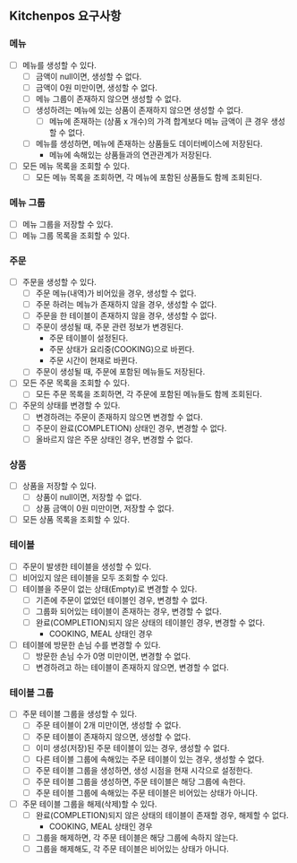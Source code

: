 ## Kitchenpos 요구사항

### 메뉴
- [ ] 메뉴를 생성할 수 있다.
  - [ ] 금액이 null이면, 생성할 수 없다.
  - [ ] 금액이 0원 미만이면, 생성할 수 없다.
  - [ ] 메뉴 그룹이 존재하지 않으면 생성할 수 없다.
  - [ ] 생성하려는 메뉴에 있는 상품이 존재하지 않으면 생성할 수 없다.
    - [ ] 메뉴에 존재하는 (상품 x 개수)의 가격 합계보다 메뉴 금액이 큰 경우 생성할 수 없다.
  - [ ] 메뉴를 생성하면, 메뉴에 존재하는 상품들도 데이터베이스에 저장된다.
    - 메뉴에 속해있는 상품들과의 연관관계가 저장된다.
- [ ] 모든 메뉴 목록을 조회할 수 있다.
  - [ ] 모든 메뉴 목록을 조회하면, 각 메뉴에 포함된 상품들도 함께 조회된다.

### 메뉴 그룹
- [ ] 메뉴 그룹을 저장할 수 있다.
- [ ] 메뉴 그룹 목록을 조회할 수 있다.

### 주문
- [ ] 주문을 생성할 수 있다.
  - [ ] 주문 메뉴(내역)가 비어있을 경우, 생성할 수 없다.
  - [ ] 주문 하려는 메뉴가 존재하지 않을 경우, 생성할 수 없다.
  - [ ] 주문을 한 테이블이 존재하지 않을 경우, 생성할 수 없다.
  - [ ] 주문이 생성될 때, 주문 관련 정보가 변경된다.
    - 주문 테이블이 설정된다. 
    - 주문 상태가 요리중(COOKING)으로 바뀐다.
    - 주문 시간이 현재로 바뀐다.
  - [ ] 주문이 생성될 때, 주문에 포함된 메뉴들도 저장된다.
- [ ] 모든 주문 목록을 조회할 수 있다.
  - [ ] 모든 주문 목록을 조회하면, 각 주문에 포함된 메뉴들도 함께 조회된다.
- [ ] 주문의 상태를 변경할 수 있다.
  - [ ] 변경하려는 주문이 존재하지 않으면 변경할 수 없다.
  - [ ] 주문이 완료(COMPLETION) 상태인 경우, 변경할 수 없다.
  - [ ] 올바르지 않은 주문 상태인 경우, 변경할 수 없다.

### 상품
- [ ] 상품을 저장할 수 있다.
  - [ ] 상품이 null이면, 저장할 수 없다.
  - [ ] 상품 금액이 0원 미만이면, 저장할 수 없다.
- [ ] 모든 상품 목록을 조회할 수 있다.

### 테이블
- [ ] 주문이 발생한 테이블을 생성할 수 있다.
- [ ] 비어있지 않은 테이블을 모두 조회할 수 있다.
- [ ] 테이블을 주문이 없는 상태(Empty)로 변경할 수 있다.
  - [ ] 기존에 주문이 없었던 테이블인 경우, 변경할 수 없다.
  - [ ] 그룹화 되어있는 테이블이 존재하는 경우, 변경할 수 없다.
  - [ ] 완료(COMPLETION)되지 않은 상태의 테이블인 경우, 변경할 수 없다.
    - COOKING, MEAL 상태인 경우
- [ ] 테이블에 방문한 손님 수를 변경할 수 있다.
  - [ ] 방문한 손님 수가 0명 미만이면, 변경할 수 없다.
  - [ ] 변경하려고 하는 테이블이 존재하지 않으면, 변경할 수 없다.

### 테이블 그룹
- [ ] 주문 테이블 그룹을 생성할 수 있다.
  - [ ] 주문 테이블이 2개 미만이면, 생성할 수 없다.
  - [ ] 주문 테이블이 존재하지 않으면, 생성할 수 없다.
  - [ ] 이미 생성(저장)된 주문 테이블이 있는 경우, 생성할 수 없다.
  - [ ] 다른 테이블 그룹에 속해있는 주문 테이블이 있는 경우, 생성할 수 없다.
  - [ ] 주문 테이블 그룹을 생성하면, 생성 시점을 현재 시각으로 설정한다.
  - [ ] 주문 테이블 그룹을 생성하면, 주문 테이블은 해당 그룹에 속한다.
  - [ ] 주문 테이블 그룹에 속해있는 주문 테이블은 비어있는 상태가 아니다.
- [ ] 주문 테이블 그룹을 해제(삭제)할 수 있다.
  - [ ] 완료(COMPLETION)되지 않은 상태의 테이블이 존재할 경우, 해제할 수 없다.
    - COOKING, MEAL 상태인 경우
  - [ ] 그룹을 해제하면, 각 주문 테이블은 해당 그룹에 속하지 않는다.
  - [ ] 그룹을 해제해도, 각 주문 테이블은 비어있는 상태가 아니다.
